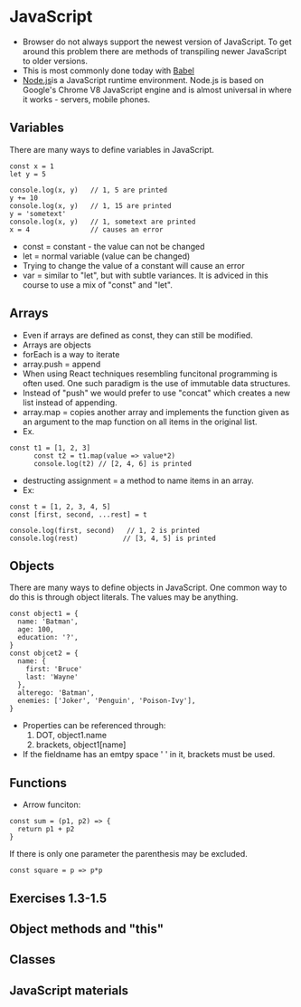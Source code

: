 # JavaScript
- Browser do not always support the newest version of JavaScript. To get around this problem there are methods of transpiling newer JavaScript to older versions.
- This is most commonly done today with [Babel](https://babeljs.io/)
- [Node.js](https://nodejs.org/en)is a JavaScript runtime environment. Node.js is based on Google's Chrome V8 JavaScript engine and is almost universal in where it works - servers, mobile phones.
  
## Variables
There are many ways to define variables in JavaScript.
```
const x = 1
let y = 5

console.log(x, y)   // 1, 5 are printed
y += 10
console.log(x, y)   // 1, 15 are printed
y = 'sometext'
console.log(x, y)   // 1, sometext are printed
x = 4               // causes an error
```

- const = constant - the value can not be changed
- let = normal variable (value can be changed)
- Trying to change the value of a constant will cause an error
- var = similar to "let", but with subtle variances. It is adviced in this course to use a mix of "const" and "let".

## Arrays
- Even if arrays are defined as const, they can still be modified.
- Arrays are objects
- forEach is a way to iterate
- array.push = append
- When using React techniques resembling funcitonal programming is often used. One such paradigm is the use of immutable data structures.
- Instead of "push" we would prefer to use "concat" which creates a new list instead of appending.
- array.map = copies another array and implements the function given as an argument to the map function on all items in the original list.
- Ex.
```
const t1 = [1, 2, 3]
      const t2 = t1.map(value => value*2)
      console.log(t2) // [2, 4, 6] is printed
```

- destructing assignment = a method to name items in an array.
- Ex:
```
const t = [1, 2, 3, 4, 5]
const [first, second, ...rest] = t

console.log(first, second)   // 1, 2 is printed
console.log(rest)           // [3, 4, 5] is printed
```

## Objects
There are many ways to define objects in JavaScript. One common way to do this is through object literals. The values may be anything.
```
const object1 = {
  name: 'Batman',
  age: 100,
  education: '?',
}
const objcet2 = {
  name: {
    first: 'Bruce'
    last: 'Wayne'
  },
  alterego: 'Batman',
  enemies: ['Joker', 'Penguin', 'Poison-Ivy'],
}
```
- Properties can be referenced through:
  1. DOT, object1.name
  2. brackets, object1[name]
- If the fieldname has an emtpy space ' ' in it, brackets must be used.

## Functions
- Arrow funciton:
```
const sum = (p1, p2) => {
  return p1 + p2
}
```
If there is only one parameter the parenthesis may be excluded.
```
const square = p => p*p
```

## Exercises 1.3-1.5

## Object methods and "this"

## Classes

## JavaScript materials

